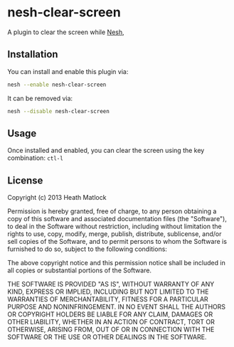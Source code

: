 nesh-clear-screen
==========
A plugin to clear the screen while [Nesh](http://danielgtaylor.github.io/nesh/), 

Installation
------------
You can install and enable this plugin via:

```bash
nesh --enable nesh-clear-screen
```

It can be removed via:

```bash
nesh --disable nesh-clear-screen
```

Usage
-----
Once installed and enabled, you can clear the screen using the key combination:
    `ctl-l`

License
-------
Copyright (c) 2013 Heath Matlock

Permission is hereby granted, free of charge, to any person obtaining a copy of this software and associated documentation files (the "Software"), to deal in the Software without restriction, including without limitation the rights to use, copy, modify, merge, publish, distribute, sublicense, and/or sell copies of the Software, and to permit persons to whom the Software is furnished to do so, subject to the following conditions:

The above copyright notice and this permission notice shall be included in all copies or substantial portions of the Software.

THE SOFTWARE IS PROVIDED "AS IS", WITHOUT WARRANTY OF ANY KIND, EXPRESS OR IMPLIED, INCLUDING BUT NOT LIMITED TO THE WARRANTIES OF MERCHANTABILITY, FITNESS FOR A PARTICULAR PURPOSE AND NONINFRINGEMENT. IN NO EVENT SHALL THE AUTHORS OR COPYRIGHT HOLDERS BE LIABLE FOR ANY CLAIM, DAMAGES OR OTHER LIABILITY, WHETHER IN AN ACTION OF CONTRACT, TORT OR OTHERWISE, ARISING FROM, OUT OF OR IN CONNECTION WITH THE SOFTWARE OR THE USE OR OTHER DEALINGS IN THE SOFTWARE.
